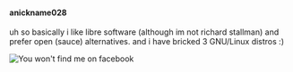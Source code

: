 #### anickname028
uh so basically i like libre software (although im not richard stallman) and prefer open (sauce) alternatives.
and i have bricked 3 GNU/Linux distros :)

![You won't find me on facebook](https://stallman.org/no-facebook.svg)
